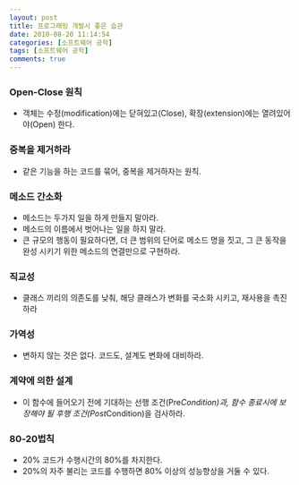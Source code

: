 ```yaml
---
layout: post
title: 프로그래밍 개발시 좋은 습관
date: 2010-08-20 11:14:54
categories: [소프트웨어 공학]
tags: [소프트웨어 공학]
comments: true
---
```


### Open-Close 원칙
* 객체는 수정(modification)에는 닫혀있고(Close), 확장(extension)에는 열려있어야(Open) 한다.

### 중복을 제거하라
* 같은 기능을 하는 코드를 묶어, 중복을 제거하자는 원칙.

### 메소드 간소화
* 메소드는 두가지 일을 하게 만들지 말아라.
* 메소드의 이름에서 벗어나는 일을 하지 말라.
* 큰 규모의 행동이 필요하다면, 더 큰 범위의 단어로 메소드 명을 짓고, 그 큰 동작을 완성 시키기 위한 메소드의 연결만으로 구현하라.

### 직교성
* 클래스 끼리의 의존도를 낮춰, 해당 클래스가 변화를 국소화 시키고, 재사용을 촉진하라

### 가역성
* 변하지 않는 것은 없다. 코드도, 설계도 변화에 대비하라.

### 계약에 의한 설계
* 이 함수에 들어오기 전에 기대하는 선행 조건(Pre*Condition)과, 함수 종료시에 보장해야 될 후행 조건(Post*Condition)을 검사하라.

### 80-20법칙
* 20% 코드가 수행시간의 80%를 차지한다.
* 20%의 자주 불리는 코드를 수행하면 80% 이상의 성능향상을 거둘 수 있다.